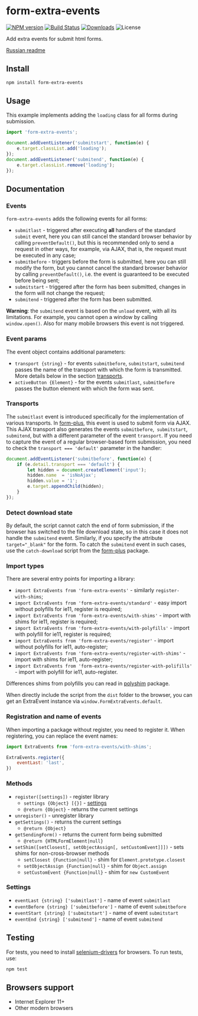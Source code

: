# form-extra-events

[![NPM version](http://img.shields.io/npm/v/form-extra-events.svg?style=flat)](https://www.npmjs.org/package/form-extra-events)
[![Build Status](https://img.shields.io/travis/paulzi/form-extra-events/master.svg)](https://travis-ci.org/paulzi/form-extra-events)
[![Downloads](https://img.shields.io/npm/dt/form-extra-events.svg)](https://www.npmjs.org/package/form-extra-events)
![License](https://img.shields.io/npm/l/form-extra-events.svg)

Add extra events for submit html forms.

[Russian readme](https://github.com/paulzi/form-extra-events/blob/master/README.ru.md)

## Install

```sh
npm install form-extra-events
```

## Usage

This example implements adding the `loading` class for all forms during submission.

```javascript
import 'form-extra-events';

document.addEventListener('submitstart', function(e) {
    e.target.classList.add('loading');
});
document.addEventListener('submitend', function(e) {
    e.target.classList.remove('loading');
});
```

## Documentation

### Events

`form-extra-events` adds the following events for all forms:

- `submitlast` - triggered after executing **all** handlers of the standard `submit` event, here you can still cancel the standard browser behavior by calling `preventDefault()`, but this is recommended only to send a request in other ways, for example, via AJAX, that is, the request must be executed in any case;
- `submitbefore` - triggers before the form is submitted, here you can still modify the form, but you cannot cancel the standard browser behavior by calling `preventDefault()`, i.e. the event is guaranteed to be executed before being sent;
- `submitstart` - triggered after the form has been submitted, changes in the form will not change the request;
- `submitend` - triggered after the form has been submitted.

**Warning**: the `submitend` event is based on the `unload` event, with all its limitations.
For example, you cannot open a window by calling `window.open()`.
Also for many mobile browsers this event is not triggered.

### Event params

The event object contains additional parameters:

- `transport {string}` - for events `submitbefore`, `submitstart`, `submitend` passes the name of the transport with which the form is transmitted. More details below in the section [transports](#Transports).
- `activeButton {Element}` - for the events `submitlast`, `submitbefore` passes the button element with which the form was sent.

### Transports

The `submitlast` event is introduced specifically for the implementation of various transports.
In [form-plus](https://github.com/paulzi/form-plus/), this event is used to submit form via AJAX.
This AJAX transport also generates the events `submitbefore`,` submitstart`, `submitend`, but with a different parameter of the event `transport`.
If you need to capture the event of a regular browser-based form submission, you need to check the `transport === 'default'` parameter in the handler:

```javascript
document.addEventListener('submitbefore', function(e) {
    if (e.detail.transport === 'default') {
        let hidden = document.createElement('input');
        hidden.name  = 'isNoAjax';
        hidden.value = '1'; 
        e.target.appendChild(hidden);
    }
});
```

### Detect download state

By default, the script cannot catch the end of form submission, if the browser has switched to the file download state, so in this case it does not handle the `submitend` event.
Similarly, if you specify the attribute `target="_blank"` for the form.
To catch the `submitend` event in such cases, use the `catch-download` script from the [form-plus](https://github.com/paulzi/form-plus/) package.

### Import types

There are several entry points for importing a library:

- `import ExtraEvents from 'form-extra-events'` - similarly `register-with-shims`;
- `import ExtraEvents from 'form-extra-events/standard'` - easy import without polyfills for ie11, register is required;
- `import ExtraEvents from 'form-extra-events/with-shims'` - import with shims for ie11, register is required;
- `import ExtraEvents from 'form-extra-events/with-polyfills'` - import with polyfill for ie11, register is required;
- `import ExtraEvents from 'form-extra-events/register'` - import without polyfills for ie11, auto-register;
- `import ExtraEvents from 'form-extra-events/register-with-shims'` - import with shims for ie11, auto-register;
- `import ExtraEvents from 'form-extra-events/register-with-polifills'` - import with polyfill for ie11, auto-register.

Differences shims from polyfills you can read in [polyshim](https://github.com/paulzi/polyshim/) package.

When directly include the script from the `dist` folder to the browser, you can get an ExtraEvent instance via `window.FormExtraEvents.default`.

### Registration and name of events

When importing a package without register, you need to register it. When registering, you can replace the event names:

```javascript
import ExtraEvents from 'form-extra-events/with-shims';

ExtraEvents.register({
    eventLast: 'last',
})
```

### Methods

- `register([settings])` - register library
    - `settings {Object} [{}]` - [settings](#Settings)
    - `@return {Object}` - returns the current settings
- `unregister()` - unregister library
- `getSettings()` - returns the current settings
    - `@return {Object}`
- `getSendingForm()` - returns the current form being submitted
    - `@return {HTMLFormElement|null}` 
- `setShim([setClosest[, setObjectAssign[, setCustomEvent]]])` - sets shims for non-cross-browser methods
    - `setClosest {Function|null}` - shim for `Element.prototype.closest`
    - `setObjectAssign {Function|null}` - shim for `Object.assign`
    - `setCustomEvent {Function|null}` - shim for `new CustomEvent`

### Settings

- `eventLast {string} ['submitlast']` - name of event `submitlast` 
- `eventBefore {string} ['submitbefore']` - name of event `submitbefore` 
- `eventStart {string} ['submitstart']` - name of event `submitstart` 
- `eventEnd {string} ['submitend']` - name of event `submitend` 

## Testing

For tests, you need to install [selenium-drivers](https://seleniumhq.github.io/selenium/docs/api/javascript/index.html) for browsers.
To run tests, use:

```sh
npm test
```

## Browsers support

- Internet Explorer 11+
- Other modern browsers
